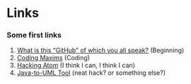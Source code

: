 # Links
### Some first links
1. [What is this “GitHub” of which you all speak?](https://code.likeagirl.io/what-is-this-github-of-which-you-all-speak-85de7de36cdf) (Beginning)
1. [Coding Maxims](https://gist.github.com/lyoshenka/0a43205aa9a072b196ff87e2c689a8b9) (Coding)
1. [Hacking Atom](https://flight-manual.atom.io/hacking-atom/) (I think I can, I think I can)
1. [Java-to-UML Tool](https://github.com/shubhamvadhera/uml-parser) (neat hack? or something else?)

